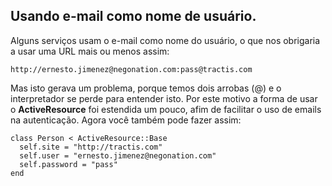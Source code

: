 ## Usando e-mail como nome de usuário.

Alguns serviços usam o e-mail como nome do usuário, o que nos obrigaria a usar uma URL mais ou menos assim:

	http://ernesto.jimenez@negonation.com:pass@tractis.com

Mas isto gerava um problema, porque temos dois arrobas (@) e o interpretador se perde para entender isto. Por este motivo a forma de usar o **ActiveResource** foi estendida um pouco, afim de facilitar o uso de emails na autenticação. Agora você também pode fazer assim:

	class Person < ActiveResource::Base
	  self.site = "http://tractis.com"
	  self.user = "ernesto.jimenez@negonation.com"
	  self.password = "pass"
	end
